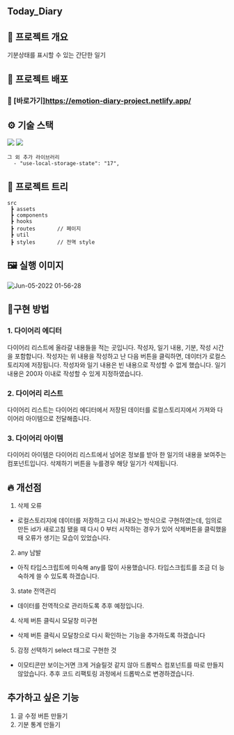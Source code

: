 ## Today_Diary

## 📜 프로젝트 개요
기분상태를 표시할 수 있는 간단한 일기

## 🔗 프로젝트 배포

### 🔗 [바로가기]https://emotion-diary-project.netlify.app/

## ⚙ 기술 스택
  <img src="https://img.shields.io/badge/TypeScript-v4.4.2-blue"/>
  <img src="https://img.shields.io/badge/React-v18.1.0-blue"/>

```
그 외 추가 라이브러리
  - "use-local-storage-state": "17",
```

## 🎄 프로젝트 트리

```
src
 ┣ assets       
 ┣ components   
 ┣ hooks        
 ┣ routes       // 페이지
 ┣ util         
 ┣ styles       // 전역 style
```

## 🖼 실행 이미지

![Jun-05-2022 01-56-28](https://user-images.githubusercontent.com/79175916/172017435-e1b218fd-fe4c-4fd8-9b04-97726b8ef5d9.gif)

## 🔧구현 방법
### 1. 다이어리 에디터
  다이어리 리스트에 올라갈 내용들을 적는 곳입니다. 작성자, 일기 내용, 기분, 작성 시간을 포함합니다.
  작성자는 위 내용을 작성하고 난 다음 버튼을 클릭하면, 데이터가 로컬스토리지에 저장됩니다.
  작성자와 일기 내용은 빈 내용으로 작성할 수 없게 했습니다.
  일기 내용은 200자 이내로 작성할 수 있게 지정하였습니다.

### 2. 다이어리 리스트
  다이어리 리스트는 다이어리 에디터에서 저장된 데이터를 로컬스토리지에서 가져와 다이어리 아이템으로 전달해줍니다.

### 3. 다이어리 아이템
  다이어리 아이템은 다이어리 리스트에서 넘어온 정보를 받아 한 일기의 내용을 보여주는 컴포넌트입니다.
  삭제하기 버튼을 누를경우 해당 일기가 삭제됩니다.

## 🔥 개선점
1. 삭제 오류
  - 로컬스토리지에 데이터를 저장하고 다시 꺼내오는 방식으로 구현하였는데, 임의로 만든 id가 새로고침 됐을 때 다시 0 부터 시작하는 경우가 있어 삭제버튼을 클릭했을 때 오류가 생기는 모습이 있었습니다.
2. any 남발
  - 아직 타입스크립트에 미숙해 any를 많이 사용했습니다. 타입스크립트를 조금 더 능숙하게 쓸 수 있도록 하겠습니다.
3. state 전역관리
  - 데이터를 전역적으로 관리하도록 추후 예정입니다.
4. 삭제 버튼 클릭시 모달창 미구현
  - 삭제 버튼 클릭시 모달창으로 다시 확인하는 기능을 추가하도록 하겠습니다
5. 감정 선택하기 select 태그로 구현한 것
  - 이모티콘만 보이는거면 크게 거슬릴것 같지 않아 드롭박스 컴포넌트를 따로 만들지 않았습니다. 추후 코드 리팩토링 과정에서 드롭박스로 변경하겠습니다.

## 추가하고 싶은 기능
1. 글 수정 버튼 만들기
2. 기분 통계 만들기
